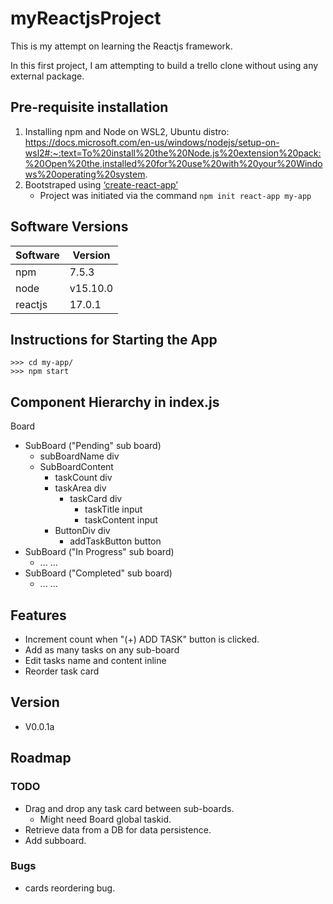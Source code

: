 # myReactjsProject

This is my attempt on learning the Reactjs framework.

In this first project, I am attempting to build a trello clone without using any external package.

## Pre-requisite installation

1. Installing npm and Node on WSL2, Ubuntu distro:
https://docs.microsoft.com/en-us/windows/nodejs/setup-on-wsl2#:~:text=To%20install%20the%20Node.js%20extension%20pack:%20Open%20the,installed%20for%20use%20with%20your%20Windows%20operating%20system.
1. Bootstraped using [‘create-react-app’](https://github.com/facebook/create-react-app)
    - Project was initiated via the command `npm init react-app my-app`

## Software Versions

|Software|Version|
|---|---|
|npm|7.5.3|
|node|v15.10.0|
|reactjs|17.0.1|

## Instructions for Starting the App

```
>>> cd my-app/
>>> npm start
```

## Component Hierarchy in index.js

Board
- SubBoard ("Pending" sub board)
    - subBoardName div
    - SubBoardContent
        - taskCount div
        - taskArea div
            - taskCard div
                - taskTitle input
                - taskContent input
        - ButtonDiv div
            - addTaskButton button
- SubBoard ("In Progress" sub board)
    - ... ...
- SubBoard ("Completed" sub board)
    - ... ...


## Features

- Increment count when "(+) ADD TASK" button is clicked.
- Add as many tasks on any sub-board
- Edit tasks name and content inline
- Reorder task card

## Version
- V0.0.1a

## Roadmap

### TODO

- Drag and drop any task card between sub-boards.
    - Might need Board global taskid.
- Retrieve data from a DB for data persistence.
- Add subboard.

### Bugs

- cards reordering bug.

